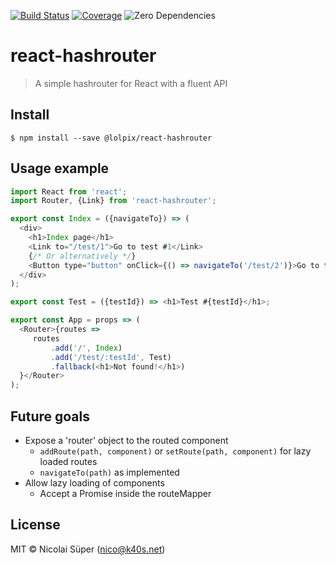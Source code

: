 [![Build Status](https://travis-ci.org/lolPix/react-hashrouter.svg?branch=master)](https://travis-ci.org/lolPix/react-hashrouter)
[![Coverage](https://codecov.io/gh/lolPix/react-hashrouter/branch/master/graph/badge.svg)](https://codecov.io/gh/lolPix/react-hashrouter)
![Zero Dependencies](https://img.shields.io/badge/0-Zero%20Dependencies-green.svg)


# react-hashrouter
> A simple hashrouter for React with a fluent API

## Install
```
$ npm install --save @lolpix/react-hashrouter
```

## Usage example
```javascript
import React from 'react';
import Router, {Link} from 'react-hashrouter';

export const Index = ({navigateTo}) => (
  <div>
    <h1>Index page</h1>
    <Link to="/test/1">Go to test #1</Link>
    {/* Or alternatively */}
    <Button type="button" onClick={() => navigateTo('/test/2')}>Go to test #2</Button>
  </div>
);

export const Test = ({testId}) => <h1>Test #{testId}</h1>;

export const App = props => (
  <Router>{routes =>
     routes
         .add('/', Index)
         .add('/test/:testId', Test)
         .fallback(<h1>Not found!</h1>)
  }</Router>
);
```

## Future goals

- Expose a 'router' object to the routed component
    - `addRoute(path, component)` or `setRoute(path, component)` for lazy loaded routes
    - `navigateTo(path)` as implemented
- Allow lazy loading of components
    - Accept a Promise inside the routeMapper

## License
MIT © Nicolai Süper (nico@k40s.net)
